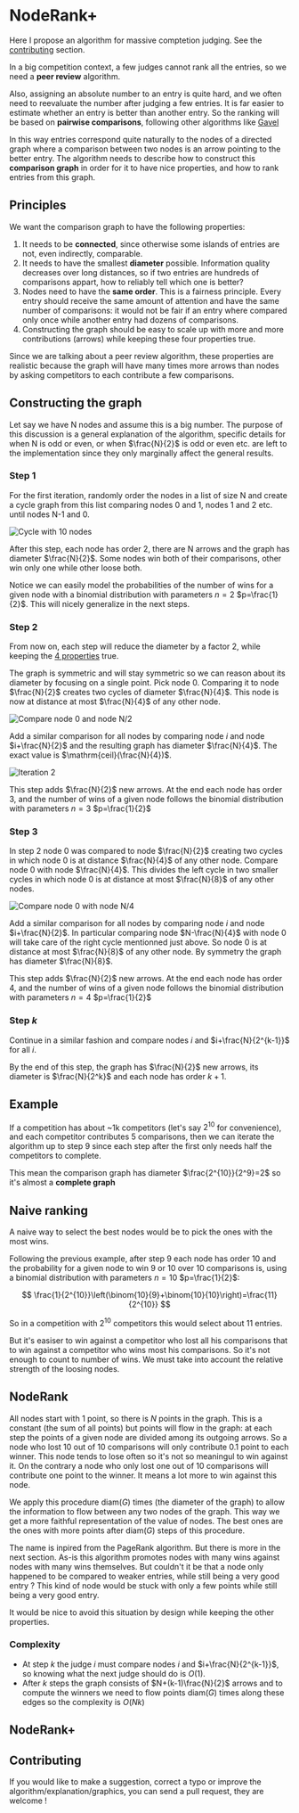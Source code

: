 # NodeRank+

Here I propose an algorithm for massive comptetion judging. See the [contributing](#contributing) section.

In a big competition context, a few judges cannot rank all the entries, so we need a **peer review** algorithm.

Also, assigning an absolute number to an entry is quite hard, and we often need to reevaluate the number after judging a few entries. It is far easier to estimate whether an entry is better than another entry. So the ranking will be based on **pairwise comparisons**, following other algorithms like [Gavel](https://www.anishathalye.com/2015/03/07/designing-a-better-judging-system/)

In this way entries correspond quite naturally to the nodes of a directed graph where a comparison between two nodes is an arrow pointing to the better entry. The algorithm needs to describe how to construct this **comparison graph** in order for it to have nice properties, and how to rank entries from this graph.

## Principles

We want the comparison graph to have the following properties:
1. It needs to be **connected**, since otherwise some islands of entries are not, even indirectly, comparable.
2. It needs to have the smallest **diameter** possible. Information quality decreases over long distances, so if two entries are hundreds of comparisons appart, how to reliably tell which one is better?
3. Nodes need to have the **same order**. This is a fairness principle. Every entry should receive the same amount of attention and have the same number of comparisons: it would not be fair if an entry where compared only once while another entry had dozens of comparisons.
4. Constructing the graph should be easy to scale up with more and more contributions (arrows) while keeping these four properties true.

Since we are talking about a peer review algorithm, these properties are realistic because the graph will have many times more arrows than nodes by asking competitors to each contribute a few comparisons.

## Constructing the graph

Let say we have N nodes and assume this is a big number. The purpose of this discussion is a general explanation of the algorithm, specific details for when N is odd or even, or when $\frac{N}{2}$ is odd or even etc. are left to the implementation since they only marginally affect the general results.

### Step 1

For the first iteration, randomly order the nodes in a list of size N and create a cycle graph from this list comparing nodes 0 and 1, nodes 1 and 2 etc. until nodes N-1 and 0.

![Cycle with 10 nodes](assets/a.jpg)

After this step, each node has order 2, there are N arrows and the graph has diameter $\frac{N}{2}$. Some nodes win both of their comparisons, other win only one while other loose both.

Notice we can easily model the probabilities of the number of wins for a given node with a binomial distribution with parameters $n=2$ $p=\frac{1}{2}$. This will nicely generalize in the next steps.

### Step 2

From now on, each step will reduce the diameter by a factor 2, while keeping the [4 properties](#principles) true.

The graph is symmetric and will stay symmetric so we can reason about its diameter by focusing on a single point. Pick node 0. Comparing it to node $\frac{N}{2}$ creates two cycles of diameter $\frac{N}{4}$. This node is now at distance at most $\frac{N}{4}$ of any other node.

![Compare node 0 and node N/2](assets/b.jpg)

Add a similar comparison for all nodes by comparing node $i$ and node $i+\frac{N}{2}$ and the resulting graph has diameter $\frac{N}{4}$. The exact value is $\mathrm{ceil}(\frac{N}{4})$.


![Iteration 2](assets/c.jpg)

This step adds $\frac{N}{2}$ new arrows. At the end each node has order 3, and the number of wins of a given node follows the binomial distribution with parameters $n=3$ $p=\frac{1}{2}$

### Step 3

In step 2 node 0 was compared to node $\frac{N}{2}$ creating two cycles in which node 0 is at distance $\frac{N}{4}$ of any other node. Compare node 0 with node $\frac{N}{4}$. This divides the left cycle in two smaller cycles in which node 0 is at distance at most $\frac{N}{8}$ of any other nodes.

![Compare node 0 with node N/4](assets/d.jpg)

Add a similar comparison for all nodes by comparing node $i$ and node $i+\frac{N}{2}$. In particular comparing node $N-\frac{N}{4}$ with node 0 will take care of the right cycle mentionned just above. So node 0 is at distance at most $\frac{N}{8}$ of any other node. By symmetry the graph has diameter $\frac{N}{8}$.

This step adds $\frac{N}{2}$ new arrows. At the end each node has order 4, and the number of wins of a given node follows the binomial distribution with parameters $n=4$ $p=\frac{1}{2}$

### Step $k$

Continue in a similar fashion and compare nodes $i$ and $i+\frac{N}{2^{k-1}}$ for all $i$.

By the end of this step, the graph has $\frac{N}{2}$ new arrows, its diameter is $\frac{N}{2^k}$ and each node has order $k+1$.

## Example

If a competition has about ~1k competitors (let's say $2^{10}$ for convenience), and each competitor contributes 5 comparisons, then we can iterate the algorithm up to step 9 since each step after the first only needs half the competitors to complete.

This mean the comparison graph has diameter $\frac{2^{10}}{2^9}=2$ so it's almost a **complete graph**

## Naive ranking

A naive way to select the best nodes would be to pick the ones with the most wins.

Following the previous example, after step 9 each node has order 10 and the probability for a given node to win 9 or 10 over 10 comparisons is, using a binomial distribution with parameters $n=10$ $p=\frac{1}{2}$:

$$
\frac{1}{2^{10}}\left(\binom{10}{9}+\binom{10}{10}\right)=\frac{11}{2^{10}}
$$

So in a competition with $2^{10}$ competitors this would select about 11 entries.

But it's easiser to win against a competitor who lost all his comparisons that to win against a competitor who wins most his comparisons. So it's not enough to count to number of wins. We must take into account the relative strength of the loosing nodes.


## NodeRank

All nodes start with 1 point, so there is $N$ points in the graph. This is a constant (the sum of all points) but points will flow in the graph: at each step the points of a given node are divided among its outgoing arrows. So a node who lost 10 out of 10 comparisons will only contribute 0.1 point to each winner. This node tends to lose often so it's not so meaningul to win against it. On the contrary a node who only lost one out of 10 comparisons will contribute one point to the winner. It means a lot more to win against this node.

We apply this procedure $\mathrm{diam}(G)$ times (the diameter of the graph) to allow the information to flow between any two nodes of the graph. This way we get a more faithful representation of the value of nodes. The best ones are the ones with more points after $\mathrm{diam}(G)$ steps of this procedure.

The name is inpired from the PageRank algorithm. But there is more in the next section. As-is this algorithm promotes nodes with many wins against nodes with many wins themselves. But couldn't it be that a node only happened to be compared to weaker entries, while still being a very good entry ? This kind of node would be stuck with only a few points while still being a very good entry.

It would be nice to avoid this situation by design while keeping the other properties.

### Complexity

- At step $k$ the judge $i$ must compare nodes $i$ and $i+\frac{N}{2^{k-1}}$, so knowing what the next judge should do is $O(1)$.
- After $k$ steps the graph consists of $N+(k-1)\frac{N}{2}$ arrows and to compute the winners we need to flow points $\mathrm{diam}(G)$ times along these edges so the complexity is $O(Nk)$

## NodeRank+



## Contributing

If you would like to make a suggestion, correct a typo or improve the algorithm/explanation/graphics, you can send a pull request, they are welcome !
